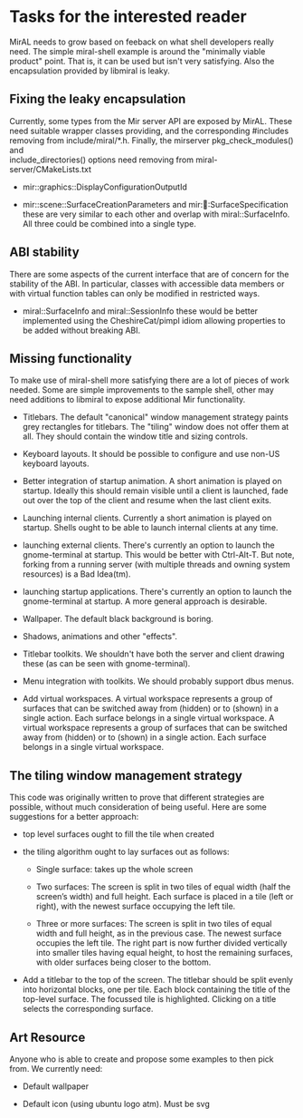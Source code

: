 Tasks for the interested reader
===============================

MirAL needs to grow based on feeback on what shell developers really need. The
simple miral-shell example is around the "minimally viable product" point. That
is, it can be used but isn't very satisfying. Also the encapsulation provided
by libmiral is leaky.


Fixing the leaky encapsulation
------------------------------

Currently, some types from the Mir server API are exposed by MirAL. These need
suitable wrapper classes providing, and the corresponding #includes removing
from include/miral/*.h. Finally, the mirserver pkg_check_modules() and  
include_directories() options need removing from miral-server/CMakeLists.txt

 - mir::graphics::DisplayConfigurationOutputId

 - mir::scene::SurfaceCreationParameters and mir::shell::SurfaceSpecification
   these are very similar to each other and overlap with miral::SurfaceInfo.
   All three could be combined into a single type.
   

ABI stability
-------------

There are some aspects of the current interface that are of concern for the
stability of the ABI. In particular, classes with accessible data members or
with virtual function tables can only be modified in restricted ways.
 
 - miral::SurfaceInfo and miral::SessionInfo these would be better implemented
   using the CheshireCat/pimpl idiom allowing properties to be added without 
   breaking ABI.


Missing functionality
---------------------

To make use of miral-shell more satisfying there are a lot of pieces of work
needed. Some are simple improvements to the sample shell, other may need 
additions to libmiral to expose additional Mir functionality.

 - Titlebars. The default "canonical" window management strategy paints
   grey rectangles for titlebars. The "tiling" window does not offer them
   at all. They should contain the window title and sizing controls.
   
 - Keyboard layouts. It should be possible to configure and use non-US keyboard
   layouts.
   
 - Better integration of startup animation. A short animation is played on
   startup. Ideally this should remain visible until a client is launched,
   fade out over the top of the client and resume when the last client exits.

 - Launching internal clients. Currently a short animation is played on
   startup. Shells ought to be able to launch internal clients at any time.
   
 - launching external clients. There's currently an option to launch the
   gnome-terminal at startup. This would be better with Ctrl-Alt-T. But note, 
   forking from a running server (with multiple threads and owning system
   resources) is a Bad Idea(tm).
   
 - launching startup applications. There's currently an option to launch the
   gnome-terminal at startup. A more general approach is desirable.
   
 - Wallpaper. The default black background is boring.
  
 - Shadows, animations and other "effects".
 
 - Titlebar toolkits. We shouldn't have both the server and client drawing
   these (as can be seen with gnome-terminal).
   
 - Menu integration with toolkits. We should probably support dbus menus.
   
 - Add virtual workspaces. A virtual workspace represents a group of surfaces
   that can be switched away from (hidden) or to (shown) in a single action.
   Each surface belongs in a single virtual workspace. A virtual workspace
   represents a group of surfaces that can be switched away from (hidden) or 
   to (shown) in a single action. Each surface belongs in a single virtual
   workspace.


The tiling window management strategy
-------------------------------------

This code was originally written to prove that different strategies are 
possible, without much consideration of being useful. Here are some suggestions
for a better approach:

 - top level surfaces ought to fill the tile when created
 
 - the tiling algorithm ought to lay surfaces out as follows:
 
    - Single surface: takes up the whole screen
    
    - Two surfaces: The screen is split in two tiles of equal width (half the
      screen’s width) and full height. Each surface is placed in a tile (left
      or right), with the newest surface occupying the left tile.
      
    - Three or more surfaces: The screen is split in two tiles of equal width
      and full height, as in the previous case. The newest surface occupies
      the left tile. The right part is now further divided vertically into
      smaller tiles having equal height, to host the remaining surfaces, with
      older surfaces being closer to the bottom.

  - Add a titlebar to the top of the screen. The titlebar should be split evenly
    into horizontal blocks, one per tile. Each block containing the title of the
    top-level surface. The focussed tile is highlighted. Clicking on a title
    selects the corresponding surface.
    
Art Resource
------------

Anyone who is able to create and propose some examples to then pick from. We
currently need:

 - Default wallpaper

 - Default icon (using ubuntu logo atm). Must be svg

